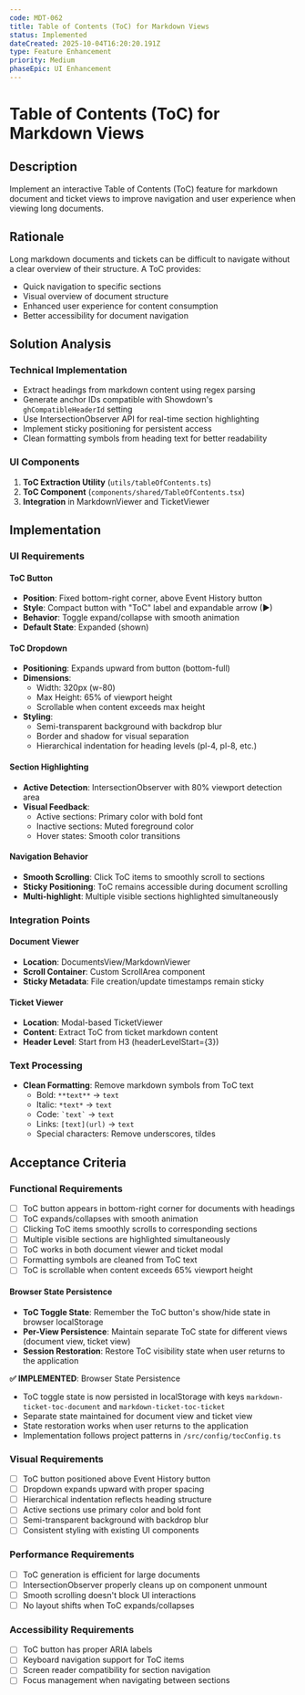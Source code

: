 ```yaml
---
code: MDT-062
title: Table of Contents (ToC) for Markdown Views
status: Implemented
dateCreated: 2025-10-04T16:20:20.191Z
type: Feature Enhancement
priority: Medium
phaseEpic: UI Enhancement
---
```






# Table of Contents (ToC) for Markdown Views

## Description

Implement an interactive Table of Contents (ToC) feature for markdown document and ticket views to improve navigation and user experience when viewing long documents.

## Rationale

Long markdown documents and tickets can be difficult to navigate without a clear overview of their structure. A ToC provides:
- Quick navigation to specific sections
- Visual overview of document structure
- Enhanced user experience for content consumption
- Better accessibility for document navigation

## Solution Analysis

### Technical Implementation
- Extract headings from markdown content using regex parsing
- Generate anchor IDs compatible with Showdown's `ghCompatibleHeaderId` setting
- Use IntersectionObserver API for real-time section highlighting
- Implement sticky positioning for persistent access
- Clean formatting symbols from heading text for better readability

### UI Components
1. **ToC Extraction Utility** (`utils/tableOfContents.ts`)
2. **ToC Component** (`components/shared/TableOfContents.tsx`)
3. **Integration** in MarkdownViewer and TicketViewer

## Implementation

### UI Requirements

#### ToC Button
- **Position**: Fixed bottom-right corner, above Event History button
- **Style**: Compact button with "ToC" label and expandable arrow (▶)
- **Behavior**: Toggle expand/collapse with smooth animation
- **Default State**: Expanded (shown)

#### ToC Dropdown
- **Positioning**: Expands upward from button (bottom-full)
- **Dimensions**: 
  - Width: 320px (w-80)
  - Max Height: 65% of viewport height
  - Scrollable when content exceeds max height
- **Styling**: 
  - Semi-transparent background with backdrop blur
  - Border and shadow for visual separation
  - Hierarchical indentation for heading levels (pl-4, pl-8, etc.)

#### Section Highlighting
- **Active Detection**: IntersectionObserver with 80% viewport detection area
- **Visual Feedback**: 
  - Active sections: Primary color with bold font
  - Inactive sections: Muted foreground color
  - Hover states: Smooth color transitions

#### Navigation Behavior
- **Smooth Scrolling**: Click ToC items to smoothly scroll to sections
- **Sticky Positioning**: ToC remains accessible during document scrolling
- **Multi-highlight**: Multiple visible sections highlighted simultaneously

### Integration Points

#### Document Viewer
- **Location**: DocumentsView/MarkdownViewer
- **Scroll Container**: Custom ScrollArea component
- **Sticky Metadata**: File creation/update timestamps remain sticky

#### Ticket Viewer
- **Location**: Modal-based TicketViewer
- **Content**: Extract ToC from ticket markdown content
- **Header Level**: Start from H3 (headerLevelStart={3})

### Text Processing
- **Clean Formatting**: Remove markdown symbols from ToC text
  - Bold: `**text**` → `text`
  - Italic: `*text*` → `text`
  - Code: `` `text` `` → `text`
  - Links: `[text](url)` → `text`
  - Special characters: Remove underscores, tildes

## Acceptance Criteria

### Functional Requirements
- [ ] ToC button appears in bottom-right corner for documents with headings
- [ ] ToC expands/collapses with smooth animation
- [ ] Clicking ToC items smoothly scrolls to corresponding sections
- [ ] Multiple visible sections are highlighted simultaneously
- [ ] ToC works in both document viewer and ticket modal
- [ ] Formatting symbols are cleaned from ToC text
- [ ] ToC is scrollable when content exceeds 65% viewport height

#### Browser State Persistence
- **ToC Toggle State**: Remember the ToC button's show/hide state in browser localStorage
- **Per-View Persistence**: Maintain separate ToC state for different views (document view, ticket view)  
- **Session Restoration**: Restore ToC visibility state when user returns to the application

**✅ IMPLEMENTED**: Browser State Persistence
- ToC toggle state is now persisted in localStorage with keys `markdown-ticket-toc-document` and `markdown-ticket-toc-ticket`
- Separate state maintained for document view and ticket view
- State restoration works when user returns to the application
- Implementation follows project patterns in `/src/config/tocConfig.ts`
### Visual Requirements
- [ ] ToC button positioned above Event History button
- [ ] Dropdown expands upward with proper spacing
- [ ] Hierarchical indentation reflects heading structure
- [ ] Active sections use primary color and bold font
- [ ] Semi-transparent background with backdrop blur
- [ ] Consistent styling with existing UI components

### Performance Requirements
- [ ] ToC generation is efficient for large documents
- [ ] IntersectionObserver properly cleans up on component unmount
- [ ] Smooth scrolling doesn't block UI interactions
- [ ] No layout shifts when ToC expands/collapses

### Accessibility Requirements
- [ ] ToC button has proper ARIA labels
- [ ] Keyboard navigation support for ToC items
- [ ] Screen reader compatibility for section navigation
- [ ] Focus management when navigating between sections